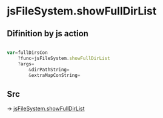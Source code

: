 # jsFileSystem.showFullDirList

## Difinition by js action

```js.js

var=fullDirsCon
	?func=jsFileSystem.showFullDirList
	?args=
		&dirPathString=
		&extraMapConString=
```

## Src

-> [jsFileSystem.showFullDirList](https://github.com/puutaro/CommandClick/blob/master/app/src/main/java/com/puutaro/commandclick/fragment_lib/terminal_fragment/js_interface/file/JsFileSystem.kt#L325)


